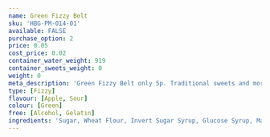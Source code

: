 ```yaml
---
name: Green Fizzy Belt
sku: 'HBG-PM-014-01'
available: FALSE
purchase_option: 2
price: 0.05
cost_price: 0.02
container_water_weight: 919
container_sweets_weight: 0
weight: 0
meta_description: 'Green Fizzy Belt only 5p. Traditional sweets and more at Humbugs Confectionery Store. Specialists in satisfying your sweet tooth!'
type: [Fizzy]
flavour: [Apple, Sour]
colour: [Green]
free: [Alcohol, Gelatin]
ingredients: 'Sugar, Wheat Flour, Invert Sugar Syrup, Glucose Syrup, Malic Acid, Citric Acid, Vegetable Fat, Acidity Regulator (Sodium Lactate), Salt, Flavourings, Emulsifier (Mono and Di-Gylcerides of Fatty Acids), Preservative (Potassium Sorbate), Colours (Quinoline Yellow, Brilliant Blue Fcf)'
---
```

